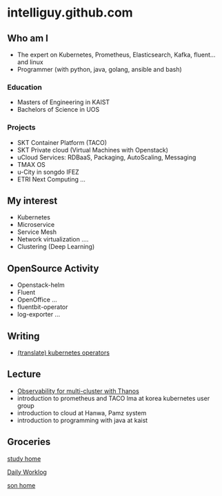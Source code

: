 # intelliguy.github.com

## Who am I
- The expert on Kubernetes, Prometheus, Elasticsearch, Kafka, fluent... and linux
- Programmer (with python, java, golang, ansible and bash)

### Education
- Masters of Engineering in KAIST
- Bachelors of Science in UOS

### Projects
- SKT Container Platform (TACO)
- SKT Private cloud (Virtual Machines with Openstack)
- uCloud Services: RDBaaS, Packaging, AutoScaling, Messaging
- TMAX OS
- u-City in songdo IFEZ
- ETRI Next Computing
...

## My interest
- Kubernetes
- Microservice
- Service Mesh
- Network virtualization
....
- Clustering (Deep Learning)

## OpenSource Activity
- Openstack-helm
- Fluent
- OpenOffice
...
- fluentbit-operator
- log-exporter
...

## Writing 
- [(translate) kubernetes operators](http://www.acornpub.co.kr/book/kubernetes-operators)

## Lecture 
- [Observability for multi-cluster with Thanos](https://www.youtube.com/watch?v=XyLg73BlfH8&list=PLj6h78yzYM2OO9_EWXS13LxAe-Bkn0xXt&index=6&t=1s)
- introduction to prometheus and TACO lma at korea kubernetes user group
- introduction to cloud at Hanwa, Pamz system
- introduction to programming with java at kaist 

## Groceries

[study home](https://www.evernote.com/shard/s184/client/snv?noteGuid=cd19dd03-a32b-4e2c-94dd-b7bcf4a401c3&noteKey=5b02100ced427b64&sn=https%3A%2F%2Fwww.evernote.com%2Fshard%2Fs184%2Fsh%2Fcd19dd03-a32b-4e2c-94dd-b7bcf4a401c3%2F5b02100ced427b64&title=Im%2BSungil%25EC%259D%2598%2B%25ED%2599%2588%25ED%258E%2598%25EC%259D%25B4%25EC%25A7%2580)

[Daily Worklog](https://www.notion.so/Daily-Work-Log-383be5e1d69b47e4a4486ef01c7cc0cf)

[son home](https://imkavin.github.io/)
